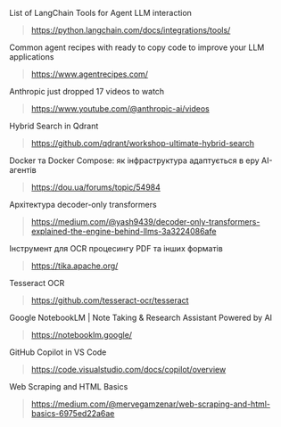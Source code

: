 List of LangChain Tools for Agent LLM interaction
> https://python.langchain.com/docs/integrations/tools/

Common agent recipes with ready to copy code to improve your LLM applications
> https://www.agentrecipes.com/ 

Anthropic just dropped 17 videos to watch
> https://www.youtube.com/@anthropic-ai/videos

Hybrid Search in Qdrant
> https://github.com/qdrant/workshop-ultimate-hybrid-search

Docker та Docker Compose: як інфраструктура адаптується в еру АІ-агентів
> https://dou.ua/forums/topic/54984

Архітектура decoder-only transformers
> https://medium.com/@yash9439/decoder-only-transformers-explained-the-engine-behind-llms-3a3224086afe

Інструмент для OCR процесингу PDF та інших форматів
> https://tika.apache.org/

Tesseract OCR
> https://github.com/tesseract-ocr/tesseract

Google NotebookLM | Note Taking & Research Assistant Powered by AI
> https://notebooklm.google/

GitHub Copilot in VS Code
> https://code.visualstudio.com/docs/copilot/overview
 
Web Scraping and HTML Basics
> https://medium.com/@mervegamzenar/web-scraping-and-html-basics-6975ed22a6ae 